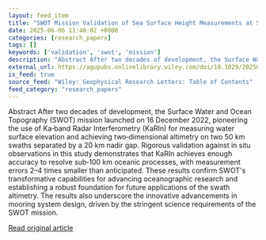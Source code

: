 ```yaml
---
layout: feed_item
title: "SWOT Mission Validation of Sea Surface Height Measurements at Sub‐100 km Scales"
date: 2025-06-06 11:40:02 +0000
categories: [research_papers]
tags: []
keywords: ['validation', 'swot', 'mission']
description: "Abstract After two decades of development, the Surface Water and Ocean Topography (SWOT) mission launched on 16 December 2022, pioneering the use of Ka‐band ..."
external_url: https://agupubs.onlinelibrary.wiley.com/doi/10.1029/2025GL114936?af=R
is_feed: true
source_feed: "Wiley: Geophysical Research Letters: Table of Contents"
feed_category: "research_papers"
---
```


Abstract After two decades of development, the Surface Water and Ocean Topography (SWOT) mission launched on 16 December 2022, pioneering the use of Ka‐band Radar Interferometry (KaRIn) for measuring water surface elevation and achieving two‐dimensional altimetry on two 50 km swaths separated by a 20 km nadir gap. Rigorous validation against in situ observations in this study demonstrates that KaRIn achieves enough accuracy to resolve sub‐100 km oceanic processes, with measurement errors 2–4 times smaller than anticipated. These results confirm SWOT's transformative capabilities for advancing oceanographic research and establishing a robust foundation for future applications of the swath altimetry. The results also underscore the innovative advancements in mooring system design, driven by the stringent science requirements of the SWOT mission.

[Read original article](https://agupubs.onlinelibrary.wiley.com/doi/10.1029/2025GL114936?af=R)
